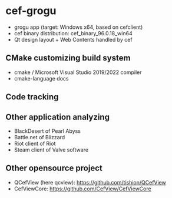 # cef-grogu
- grogu app (target: Windows x64, based on cefclient)
- cef binary distribution: cef_binary_96.0.18_win64
- Qt design layout + Web Contents handled by cef


## CMake customizing build system
- cmake / Microsoft Visual Studio 2019/2022 compiler
- cmake-language docs


## Code tracking


## Other application analyzing
- BlackDesert of Pearl Abyss 
- Battle.net of Blizzard
- Riot client of Riot 
- Steam client of Valve software


## Other opensource project
- QCefView (here qcview): https://github.com/tishion/QCefView
- CefViewCore: https://github.com/CefView/CefViewCore
